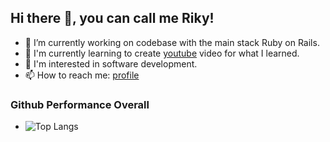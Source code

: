 ## Hi there 👋, you can call me Riky!

- 🌱 I’m currently working on codebase with the main stack Ruby on Rails.
- 🔭 I'm currently learning to create [youtube](https://www.youtube.com/channel/UCxapt1llmYg-UIes2CiM-bg) video for what I learned.
- 👀 I'm interested in software development.
- 📫 How to reach me: [profile](https://www.linkedin.com/in/rikyhidayat/)

### Github Performance Overall

<!-- - ![Riky's github stats](https://github-readme-stats.vercel.app/api?username=rikyhidayat21&show_icons=true&them=cobalt) -->

<!-- - ![Top Langs](https://github-readme-stats.vercel.app/api/top-langs/?username=rikyhidayat21&layout=compact) -->
- ![Top Langs](https://github-readme-stats.vercel.app/api/top-langs/?username=rikyhidayat21)
<!--
**rikyhidayat21/rikyhidayat21** is a ✨ _special_ ✨ repository because its `README.md` (this file) appears on your GitHub profile.

Here are some ideas to get you started:

- 🔭 I’m currently working on ...
- 🌱 I’m currently learning ...
- 👯 I’m looking to collaborate on ...
- 🤔 I’m looking for help with ...
- 💬 Ask me about ...
- 📫 How to reach me: ...
- 😄 Pronouns: ...
- ⚡ Fun fact: ...
-->
